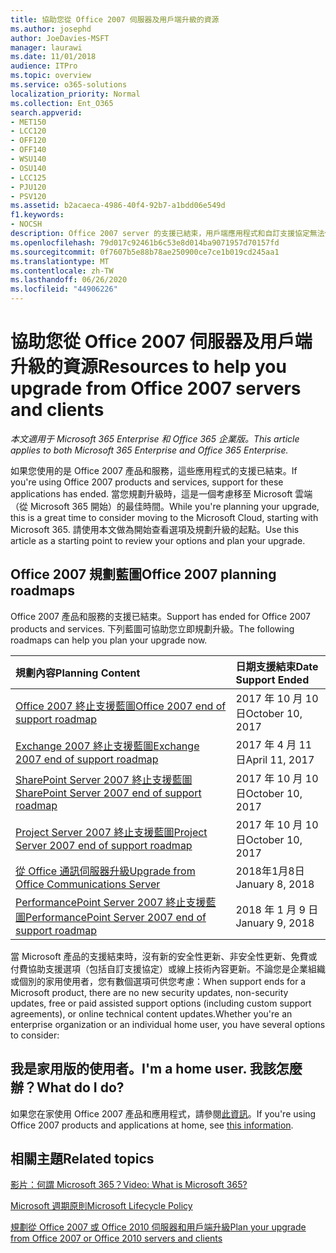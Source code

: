 ```yaml
---
title: 協助您從 Office 2007 伺服器及用戶端升級的資源
ms.author: josephd
author: JoeDavies-MSFT
manager: laurawi
ms.date: 11/01/2018
audience: ITPro
ms.topic: overview
ms.service: o365-solutions
localization_priority: Normal
ms.collection: Ent_O365
search.appverid:
- MET150
- LCC120
- OFF120
- OFF140
- WSU140
- OSU140
- LCC125
- PJU120
- PSV120
ms.assetid: b2acaeca-4986-40f4-92b7-a1bdd06e549d
f1.keywords:
- NOCSH
description: Office 2007 server 的支援已結束，用戶端應用程式和自訂支援協定無法使用。 請使用本文立即開始規劃升級。
ms.openlocfilehash: 79d017c92461b6c53e8d014ba9071957d70157fd
ms.sourcegitcommit: 0f7607b5e88b78ae250900ce7ce1b019cd245aa1
ms.translationtype: MT
ms.contentlocale: zh-TW
ms.lasthandoff: 06/26/2020
ms.locfileid: "44906226"
---
```

# <a name="resources-to-help-you-upgrade-from-office-2007-servers-and-clients"></a><span data-ttu-id="492ad-104">協助您從 Office 2007 伺服器及用戶端升級的資源</span><span class="sxs-lookup"><span data-stu-id="492ad-104">Resources to help you upgrade from Office 2007 servers and clients</span></span>

<span data-ttu-id="492ad-105">*本文適用于 Microsoft 365 Enterprise 和 Office 365 企業版。*</span><span class="sxs-lookup"><span data-stu-id="492ad-105">*This article applies to both Microsoft 365 Enterprise and Office 365 Enterprise.*</span></span>

<span data-ttu-id="492ad-106">如果您使用的是 Office 2007 產品和服務，這些應用程式的支援已結束。</span><span class="sxs-lookup"><span data-stu-id="492ad-106">If you're using Office 2007 products and services, support for these applications has ended.</span></span> <span data-ttu-id="492ad-107">當您規劃升級時，這是一個考慮移至 Microsoft 雲端（從 Microsoft 365 開始）的最佳時間。</span><span class="sxs-lookup"><span data-stu-id="492ad-107">While you're planning your upgrade, this is a great time to consider moving to the Microsoft Cloud, starting with Microsoft 365.</span></span> <span data-ttu-id="492ad-108">請使用本文做為開始查看選項及規劃升級的起點。</span><span class="sxs-lookup"><span data-stu-id="492ad-108">Use this article as a starting point to review your options and plan your upgrade.</span></span>
      
## <a name="office-2007-planning-roadmaps"></a><span data-ttu-id="492ad-109">Office 2007 規劃藍圖</span><span class="sxs-lookup"><span data-stu-id="492ad-109">Office 2007 planning roadmaps</span></span>
  
<span data-ttu-id="492ad-110">Office 2007 產品和服務的支援已結束。</span><span class="sxs-lookup"><span data-stu-id="492ad-110">Support has ended for Office 2007 products and services.</span></span> <span data-ttu-id="492ad-111">下列藍圖可協助您立即規劃升級。</span><span class="sxs-lookup"><span data-stu-id="492ad-111">The following roadmaps can help you plan your upgrade now.</span></span>

|<span data-ttu-id="492ad-112">**規劃內容**</span><span class="sxs-lookup"><span data-stu-id="492ad-112">**Planning Content**</span></span>|<span data-ttu-id="492ad-113">**日期支援結束**</span><span class="sxs-lookup"><span data-stu-id="492ad-113">**Date Support Ended**</span></span>|
|:-----|:-----|
|[<span data-ttu-id="492ad-114">Office 2007 終止支援藍圖</span><span class="sxs-lookup"><span data-stu-id="492ad-114">Office 2007 end of support roadmap</span></span>](https://docs.microsoft.com/DeployOffice/office-2007-end-support-roadmap) <br/> |<span data-ttu-id="492ad-115">2017 年 10 月 10 日</span><span class="sxs-lookup"><span data-stu-id="492ad-115">October 10, 2017</span></span>  <br/> |
|[<span data-ttu-id="492ad-116">Exchange 2007 終止支援藍圖</span><span class="sxs-lookup"><span data-stu-id="492ad-116">Exchange 2007 end of support roadmap</span></span>](exchange-2007-end-of-support.md) <br/> |<span data-ttu-id="492ad-117">2017 年 4 月 11 日</span><span class="sxs-lookup"><span data-stu-id="492ad-117">April 11, 2017</span></span>  <br/> |
|[<span data-ttu-id="492ad-118">SharePoint Server 2007 終止支援藍圖</span><span class="sxs-lookup"><span data-stu-id="492ad-118">SharePoint Server 2007 end of support roadmap</span></span>](sharepoint-2007-end-of-support.md) <br/> |<span data-ttu-id="492ad-119">2017 年 10 月 10 日</span><span class="sxs-lookup"><span data-stu-id="492ad-119">October 10, 2017</span></span>  <br/> |
|[<span data-ttu-id="492ad-120">Project Server 2007 終止支援藍圖</span><span class="sxs-lookup"><span data-stu-id="492ad-120">Project Server 2007 end of support roadmap</span></span>](project-server-2007-end-of-support.md) <br/> |<span data-ttu-id="492ad-121">2017 年 10 月 10 日</span><span class="sxs-lookup"><span data-stu-id="492ad-121">October 10, 2017</span></span>  <br/> |
|[<span data-ttu-id="492ad-122">從 Office 通訊伺服器升級</span><span class="sxs-lookup"><span data-stu-id="492ad-122">Upgrade from Office Communications Server</span></span>](https://docs.microsoft.com/SkypeForBusiness/plan-your-deployment/upgrade) <br/> |<span data-ttu-id="492ad-123">2018年1月8日</span><span class="sxs-lookup"><span data-stu-id="492ad-123">January 8, 2018</span></span>  <br/> |
|[<span data-ttu-id="492ad-124">PerformancePoint Server 2007 終止支援藍圖</span><span class="sxs-lookup"><span data-stu-id="492ad-124">PerformancePoint Server 2007 end of support roadmap</span></span>](pps-2007-end-of-support.md) <br/> |<span data-ttu-id="492ad-125">2018 年 1 月 9 日</span><span class="sxs-lookup"><span data-stu-id="492ad-125">January 9, 2018</span></span>  <br/> |
   
<span data-ttu-id="492ad-126">當 Microsoft 產品的支援結束時，沒有新的安全性更新、非安全性更新、免費或付費協助支援選項（包括自訂支援協定）或線上技術內容更新。不論您是企業組織或個別的家用使用者，您有數個選項可供您考慮：</span><span class="sxs-lookup"><span data-stu-id="492ad-126">When support ends for a Microsoft product, there are no new security updates, non-security updates, free or paid assisted support options (including custom support agreements), or online technical content updates.Whether you're an enterprise organization or an individual home user, you have several options to consider:</span></span>

## <a name="im-a-home-user-what-do-i-do"></a><span data-ttu-id="492ad-127">我是家用版的使用者。</span><span class="sxs-lookup"><span data-stu-id="492ad-127">I'm a home user.</span></span> <span data-ttu-id="492ad-128">我該怎麼辦？</span><span class="sxs-lookup"><span data-stu-id="492ad-128">What do I do?</span></span>

<span data-ttu-id="492ad-129">如果您在家使用 Office 2007 產品和應用程式，請參閱[此資訊](plan-upgrade-previous-versions-office.md#im-a-home-user-what-do-i-do)。</span><span class="sxs-lookup"><span data-stu-id="492ad-129">If you're using Office 2007 products and applications at home, see [this information](plan-upgrade-previous-versions-office.md#im-a-home-user-what-do-i-do).</span></span>
     
## <a name="related-topics"></a><span data-ttu-id="492ad-130">相關主題</span><span class="sxs-lookup"><span data-stu-id="492ad-130">Related topics</span></span>

[<span data-ttu-id="492ad-131">影片：何謂 Microsoft 365？</span><span class="sxs-lookup"><span data-stu-id="492ad-131">Video: What is Microsoft 365?</span></span>](https://support.office.com/article/847caf12-2589-452c-8aca-1c009797678b.aspx)
  
[<span data-ttu-id="492ad-132">Microsoft 週期原則</span><span class="sxs-lookup"><span data-stu-id="492ad-132">Microsoft Lifecycle Policy</span></span>](https://go.microsoft.com/fwlink/?linkid=865200)

[<span data-ttu-id="492ad-133">規劃從 Office 2007 或 Office 2010 伺服器和用戶端升級</span><span class="sxs-lookup"><span data-stu-id="492ad-133">Plan your upgrade from Office 2007 or Office 2010 servers and clients</span></span>](plan-upgrade-previous-versions-office.md)
  


